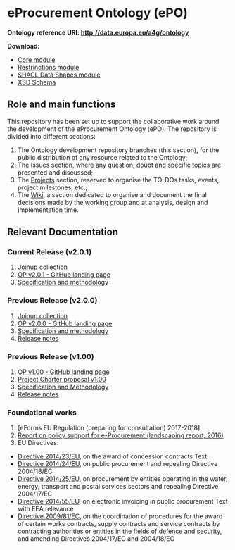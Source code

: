 # eProcurement Ontology (ePO)

**Ontology reference URI: http://data.europa.eu/a4g/ontology**

**Download:**
* [Core module](analysis_and_design/transformation_output/owl_ontology/ePO-owl-core.rdf)
* [Restrinctions module](analysis_and_design/transformation_output/owl_ontology/ePO_restrictions.rdf)
* [SHACL Data Shapes module](analysis_and_design/transformation_output/owl_ontology/ePO_shacl_shapes.rdf)
* [XSD Schema](analysis_and_design/transformation_output/xsd_schema/ePO_CM_XSD.xml)


## Role and main functions
This repository has been set up to support the collaborative work around the development of the  eProcurement Ontology (ePO). The repository is divided into different sections:

1. The Ontology development repository branches (this section), for the public distribution of any resource related to the Ontology;
2. The [Issues](https://github.com/eprocurementontology/eprocurementontology/issues) section, where any question, doubt and specific topics are presented and discussed;
3. The [Projects](https://github.com/eprocurementontology/eprocurementontology/projects) section, reserved to organise the TO-DOs tasks, events, project milestones, etc.;
4. The [Wiki](https://github.com/eprocurementontology/eprocurementontology/wiki), a section dedicated to organise and document the final decisions made by the working group and at analysis, design and implementation time.

## Relevant Documentation

### Current Release (v2.0.1)

1. [Joinup collection](https://joinup.ec.europa.eu/solution/eprocurement-ontology)
2. [OP v2.0.1 - GitHub landing page](https://github.com/eprocurementontology/eprocurementontology/tree/v2.0.1)
3. [Specification and methodology](https://eprocurementontology.github.io/)

### Previous Release (v2.0.0)

1. [Joinup collection](https://joinup.ec.europa.eu/solution/eprocurement-ontology)
2. [OP v2.0.0 - GitHub landing page](https://github.com/eprocurementontology/eprocurementontology/tree/master/v2.0.0)
3. [Specification and methodology](https://eprocurementontology.github.io/)
4. [Release notes](https://eprocurementontology.github.io/release_notes.html)

### Previous Release (v1.00)

1. [OP v1.00 - GitHub landing page](https://github.com/eprocurementontology/eprocurementontology)
2. [Project Charter proposal v1.00](https://joinup.ec.europa.eu/document/d0202-project-charter-proposal-v100)
3. [Specification and Methodology](https://joinup.ec.europa.eu/sites/default/files/document/2017-08/d02.01_specification_of_the_process_and_methodology_v1.00.pdf)
4. [Release notes](https://eprocurementontology.github.io/release_notes.html)

### Foundational works
1. [eForms EU Regulation (preparing for consultation) 2017-2018]
2. [Report on policy support for e-Procurement (landscaping report, 2016)](https://joinup.ec.europa.eu/node/159724)
3. EU Directives:
* [Directive 2014/23/EU](http://eur-lex.europa.eu/legal-content/EN/TXT/?uri=uriserv:OJ.L_.2014.094.01.0001.01.ENG), on the award of concession contracts Text
* [Directive 2014/24/EU](http://eur-lex.europa.eu/legal-content/EN/TXT/?uri=CELEX%3A32014L0024), on public procurement and repealing Directive 2004/18/EC
* [Directive 2014/25/EU](http://eur-lex.europa.eu/legal-content/FR/TXT/?uri=OJ:JOL_2014_094_R_0243_01), on procurement by entities operating in the water, energy, transport and postal services sectors and repealing Directive 2004/17/EC
* [Directive 2014/55/EU](http://eur-lex.europa.eu/legal-content/EN/TXT/?uri=CELEX%3A32014L0055), on electronic invoicing in public procurement Text with EEA relevance
* [Directive 2009/81/EC](http://eur-lex.europa.eu/legal-content/EN/TXT/?uri=celex%3A32009L0081), on the coordination of procedures for the award of certain works contracts, supply contracts and service contracts by contracting authorities or entities in the fields of defence and security, and amending Directives 2004/17/EC and 2004/18/EC


